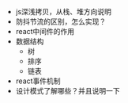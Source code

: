 - js深浅拷贝，从栈、堆方向说明
- 防抖节流的区别，怎么实现？
- react中间件的作用
- 数据结构
    - 树
    - 排序
    - 链表
- react事件机制
- 设计模式了解哪些？并且说明一下